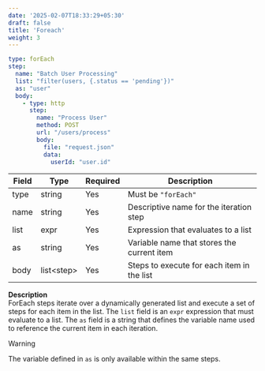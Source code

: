 ```yaml
---
date: '2025-02-07T18:33:29+05:30'
draft: false
title: 'Foreach'
weight: 3
---
```


```yaml
type: forEach
step:
  name: "Batch User Processing"
  list: "filter(users, {.status == 'pending'})"
  as: "user"
  body:
    - type: http
      step:
        name: "Process User"
        method: POST
        url: "/users/process"
        body:
          file: "request.json"
          data:
            userId: "user.id"
```

| Field | Type        | Required | Description                                |
|-------|-------------|----------|--------------------------------------------|
| type  | string      | Yes      | Must be `"forEach"`                        |
| name  | string      | Yes      | Descriptive name for the iteration step    |
| list  | expr        | Yes      | Expression that evaluates to a list        |
| as    | string      | Yes      | Variable name that stores the current item |
| body  | list\<step> | Yes      | Steps to execute for each item in the list |

**Description**  
ForEach steps iterate over a dynamically generated list and execute a set of steps for each item in the list. The `list` field is an `expr` expression that must evaluate to a list. The `as` field is a string that defines the variable name used to reference the current item in each iteration.

> [!WARNING]
> The variable defined in `as` is only available within the same steps.

